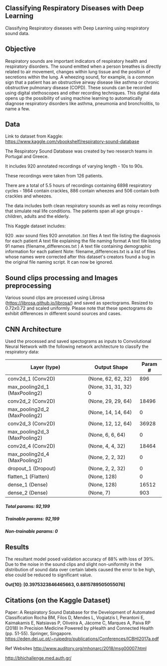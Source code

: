 ## Classifying Respiratory Diseases with Deep Learning
Classifying Respiratory diseases with Deep Learning using respiratory sound data.

## Objective

Respiratory sounds are important indicators of respiratory health and respiratory disorders. The sound emitted when a person breathes is directly related to air movement, changes within lung tissue and the position of secretions within the lung. A wheezing sound, for example, is a common sign that a patient has an obstructive airway disease like asthma or chronic obstructive pulmonary disease (COPD).
These sounds can be recorded using digital stethoscopes and other recording techniques. This digital data opens up the possibility of using machine learning to automatically diagnose respiratory disorders like asthma, pneumonia and bronchiolitis, to name a few.

## Data
Link to dataset from Kaggle: https://www.kaggle.com/vbookshelf/respiratory-sound-database

The Respiratory Sound Database was created by two research teams in Portugal and Greece. 

It includes 920 annotated recordings of varying length - 10s to 90s. 

These recordings were taken from 126 patients. 

There are a total of 5.5 hours of recordings containing 6898 respiratory cycles - 1864 contain crackles, 886 contain wheezes and 506 contain both crackles and wheezes. 

The data includes both clean respiratory sounds as well as noisy recordings that simulate real life conditions. The patients span all age groups - children, adults and the elderly.


This Kaggle dataset includes:

920 .wav sound files
920 annotation .txt files
A text file listing the diagnosis for each patient
A text file explaining the file naming format
A text file listing 91 names (filename_differences.txt )
A text file containing demographic information for each patient
Note:
filename_differences.txt is a list of files whose names were corrected after this dataset's creators found a bug in the original file naming script. It can now be ignored.

## Sound clips processing and Images preprocessing

Various sound clips are processed using Librosa (https://librosa.github.io/librosa/) and saved as spectograms. Resized to 0.72x0.72 and scaled uniformly. Please note that these spectograms do exhibit differences in different sound sources and cases.

## CNN Architecture

Used the processed and saved spectograms as inputs to Convolutional Neural Network with the following network architecture to classify the respiratory data:

| Layer (type)             	| Output Shape        	| Param # 	|
|--------------------------	|---------------------	|---------	|
| conv2d_1 (Conv2D)         |   (None, 62, 62, 32)   |     896    |
| max_pooling2d_1 (MaxPooling2)| (None, 31, 31, 32)        0      |  
| conv2d_2 (Conv2D)          |  (None, 29, 29, 64)  |      18496  |  
| max_pooling2d_2 (MaxPooling2)| (None, 14, 14, 64)  |      0      | 
|conv2d_3 (Conv2D)        |    (None, 12, 12, 64) |       36928    | 
|max_pooling2d_3 (MaxPooling2) |(None, 6, 6, 64)  |        0       |  
|conv2d_4 (Conv2D)        |    (None, 4, 4, 32)  |        18464     |
|max_pooling2d_4 (MaxPooling2) |(None, 2, 2, 32) |         0      |   
|dropout_1 (Dropout)        |  (None, 2, 2, 32)  |        0     |    
|flatten_1 (Flatten)       |   (None, 128)   |            0   |      
|dense_1 (Dense)       |       (None, 128)    |           16512     |
|dense_2 (Dense)         |     (None, 7)        |         903     |  

##### Total params: 92,199
##### Trainable params: 92,199
##### Non-trainable params: 0

## Results

The resultant model posed validation accuracy of 88% with loss of 39%. Due to the noise in the sound clips and slight non-uniformity in the distribution of sound data over certain labels caused the error to be high, else could be reduced to significant value.

**Out[10]: [0.3975323846465663, 0.8815789505055076]**

## Citations (on the Kaggle Dataset)

Paper: Α Respiratory Sound Database for the Development of Automated Classification
Rocha BM, Filos D, Mendes L, Vogiatzis I, Perantoni E, Kaimakamis E, Natsiavas P, Oliveira A, Jácome C, Marques A, Paiva RP (2018) In Precision Medicine Powered by pHealth and Connected Health (pp. 51-55). Springer, Singapore.
https://eden.dei.uc.pt/~ruipedro/publications/Conferences/ICBHI2017a.pdf

Ref Websites
http://www.auditory.org/mhonarc/2018/msg00007.html

http://bhichallenge.med.auth.gr/
